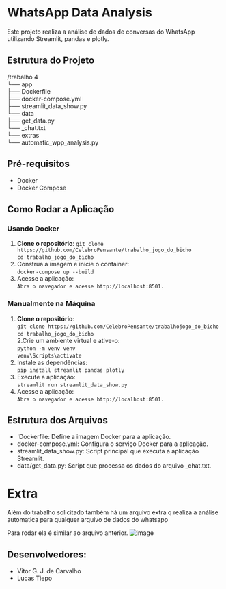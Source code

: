 # WhatsApp Data Analysis

Este projeto realiza a análise de dados de conversas do WhatsApp utilizando Streamlit, pandas e plotly.

## Estrutura do Projeto
/trabalho 4<br>
  └── app<br>
    ├── Dockerfile <br>
    ├── docker-compose.yml <br>
    ├── streamlit_data_show.py<br>
    └── data<br>
      ├── get_data.py <br>
      └── _chat.txt<br>
  └── extras<br>
    └── automatic_wpp_analysis.py<br>


## Pré-requisitos

- Docker
- Docker Compose

## Como Rodar a Aplicação

### Usando Docker

1. **Clone o repositório**:
   `git clone https://github.com/CelebroPensante/trabalho_jogo_do_bicho`<br>
   `cd trabalho_jogo_do_bicho `
3. Construa a imagem e inicie o container:<br>
   `docker-compose up --build`
4. Acesse a aplicação:<br>
   `Abra o navegador e acesse http://localhost:8501.`

### Manualmente na Máquina
1. **Clone o repositório**:<br>
   `git clone https://github.com/CelebroPensante/trabalhojogo_do_bicho`<br>
   `cd trabalho_jogo_do_bicho`<br>
2.Crie um ambiente virtual e ative-o:<br>
  `python -m venv venv`<br>
  `venv\Scripts\activate`
3. Instale as dependências:<br>
  `pip install streamlit pandas plotly`
4. Execute a aplicação:<br>
  `streamlit run streamlit_data_show.py`
5. Acesse a aplicação:<br>
   `Abra o navegador e acesse http://localhost:8501.`

## Estrutura dos Arquivos
- 'Dockerfile: Define a imagem Docker para a aplicação.
- docker-compose.yml: Configura o serviço Docker para a aplicação.
- streamlit_data_show.py: Script principal que executa a aplicação Streamlit.
- data/get_data.py: Script que processa os dados do arquivo _chat.txt.

# Extra

Além do trabalho solicitado também há um arquivo extra q realiza a análise automatica para qualquer arquivo de dados do whatsapp

Para rodar ela é similar ao arquivo anterior.
![image](https://github.com/user-attachments/assets/e7dbc695-c257-4c8f-9f77-d935a4e6c061)

## Desenvolvedores:
- Vitor G. J. de Carvalho
- Lucas Tiepo
